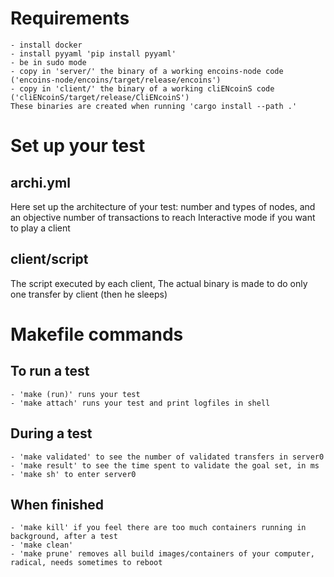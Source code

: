 # Requirements
    - install docker
    - install pyyaml 'pip install pyyaml'
    - be in sudo mode
    - copy in 'server/' the binary of a working encoins-node code ('encoins-node/encoins/target/release/encoins')
    - copy in 'client/' the binary of a working cliENcoinS code ('cliENcoinS/target/release/CliENcoinS')
    These binaries are created when running 'cargo install --path .'

# Set up your test

## archi.yml
Here set up the architecture of your test: number and types of nodes, and an objective number of transactions to reach
Interactive mode if you want to play a client

## client/script
The script executed by each client,
The actual binary is made to do only one transfer by client (then he sleeps)

# Makefile commands
    
## To run a test
    - 'make (run)' runs your test
    - 'make attach' runs your test and print logfiles in shell
## During a test
    - 'make validated' to see the number of validated transfers in server0
    - 'make result' to see the time spent to validate the goal set, in ms
    - 'make sh' to enter server0
## When finished
    - 'make kill' if you feel there are too much containers running in background, after a test
    - 'make clean'
    - 'make prune' removes all build images/containers of your computer, radical, needs sometimes to reboot